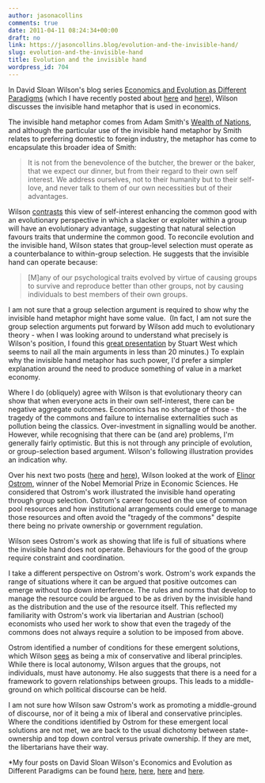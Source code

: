 ```yaml
---
author: jasonacollins
comments: true
date: 2011-04-11 08:24:34+00:00
draft: no
link: https://jasoncollins.blog/evolution-and-the-invisible-hand/
slug: evolution-and-the-invisible-hand
title: Evolution and the invisible hand
wordpress_id: 704
---
```


In David Sloan Wilson's blog series [Economics and Evolution as Different Paradigms](http://scienceblogs.com/evolution/category/economics_and_evolution_as_dif/) (which I have recently posted about [here](https://jasoncollins.blog/the-evolution-institute/) and [here](https://jasoncollins.blog/wilson-on-economics-and-evolution/)), Wilson discusses the invisible hand metaphor that is used in economics.

The invisible hand metaphor comes from Adam Smith's [Wealth of Nations](http://www.gutenberg.org/ebooks/3300), and although the particular use of the invisible hand metaphor by Smith relates to preferring domestic to foreign industry, the metaphor has come to encapsulate this broader idea of Smith:


<blockquote>It is not from the benevolence of the butcher, the brewer or the baker, that we expect our dinner, but from their regard to their own self interest. We address ourselves, not to their humanity but to their self-love, and never talk to them of our own necessities but of their advantages.</blockquote>


Wilson [contrasts](http://scienceblogs.com/evolution/2010/03/07/economics-and-evolution-as-dif-4/) this view of self-interest enhancing the common good with an evolutionary perspective in which a slacker or exploiter within a group will have an evolutionary advantage, suggesting that natural selection favours traits that undermine the common good. To reconcile evolution and the invisible hand, Wilson states that group-level selection must operate as a counterbalance to within-group selection. He suggests that the invisible hand can operate because:


<blockquote>[M]any of our psychological traits evolved by virtue of causing groups to survive and reproduce better than other groups, not by causing individuals to best members of their own groups.</blockquote>


I am not sure that a group selection argument is required to show why the invisible hand metaphor might have some value.  (In fact, I am not sure the group selection arguments put forward by Wilson add much to evolutionary theory - when I was looking around to understand what precisely is Wilson's position, I found this [great presentation](http://www.vimeo.com/8202768) by Stuart West which seems to nail all the main arguments in less than 20 minutes.) To explain why the invisible hand metaphor has such power, I'd prefer a simpler explanation around the need to produce something of value in a market economy.

Where I do (obliquely) agree with Wilson is that evolutionary theory can show that when everyone acts in their own self-interest, there can be negative aggregate outcomes. Economics has no shortage of those - the tragedy of the commons and failure to internalise externalities such as pollution being the classics. Over-investment in signalling would be another. However, while recognising that there can be (and are) problems, I'm generally fairly optimistic. But this is not through any principle of evolution, or group-selection based argument. Wilson's following illustration provides an indication why.

Over his next two posts ([here](http://scienceblogs.com/evolution/2010/03/09/economics-and-evolution-as-dif-5/) and [here](http://scienceblogs.com/evolution/2010/03/12/economics-and-evolution-as-dif-6/)), Wilson looked at the work of [Elinor Ostrom](http://en.wikipedia.org/wiki/Elinor_Ostrom), winner of the Nobel Memorial Prize in Economic Sciences. He considered that Ostrom's work illustrated the invisible hand operating through group selection. Ostrom's career focused on the use of common pool resources and how institutional arrangements could emerge to manage those resources and often avoid the "tragedy of the commons" despite there being no private ownership or government regulation.

Wilson sees Ostrom's work as showing that life is full of situations where the invisible hand does not operate. Behaviours for the good of the group require constraint and coordination.

I take a different perspective on Ostrom's work. Ostrom's work expands the range of situations where it can be argued that positive outcomes can emerge without top down interference. The rules and norms that develop to manage the resource could be argued to be as driven by the invisible hand as the distribution and the use of the resource itself. This reflected my familiarity with Ostrom's work via libertarian and Austrian (school) economists who used her work to show that even the tragedy of the commons does not always require a solution to be imposed from above.

Ostrom identified a number of conditions for these emergent solutions, which Wilson [sees](http://scienceblogs.com/evolution/2010/03/24/economics-and-evolution-as-dif-7/) as being a mix of conservative and liberal principles. While there is local autonomy, Wilson argues that the groups, not individuals, must have autonomy. He also suggests that there is a need for a framework to govern relationships between groups. This leads to a middle-ground on which political discourse can be held.

I am not sure how Wilson saw Ostrom's work as promoting a middle-ground of discourse, nor of it being a mix of liberal and conservative principles. Where the conditions identified by Ostrom for these emergent local solutions are not met, we are back to the usual dichotomy between state-ownership and top down control versus private ownership. If they are met, the libertarians have their way.

*My four posts on David Sloan Wilson's Economics and Evolution as Different Paradigms can be found [here](https://jasoncollins.blog/the-evolution-institute/), [here](https://jasoncollins.blog/wilson-on-economics-and-evolution/), [here](https://jasoncollins.blog/evolution-and-the-invisible-hand/) and [here](https://jasoncollins.blog/what-can-evolutionary-biology-offer-economics/).
